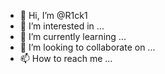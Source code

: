 - 👋 Hi, I’m @R1ck1
- 👀 I’m interested in ...
- 🌱 I’m currently learning ...
- 💞️ I’m looking to collaborate on ...
- 📫 How to reach me ...

<!---
rikiwm/rikiwm is a ✨ special ✨ repository because its `README.md` (this file) appears on your GitHub profile.
You can click the Preview link to take a look at your changes.
--->
